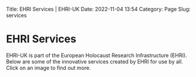Title: EHRI Services | EHRI-UK
Date: 2022-11-04 13:54
Category: Page
Slug: services

# EHRI Services

EHRI-UK is part of the European Holocaust Research Infrastructure (EHRI). Below are some of the innovative services created by EHRI for use by all.
Click on an image to find out more.